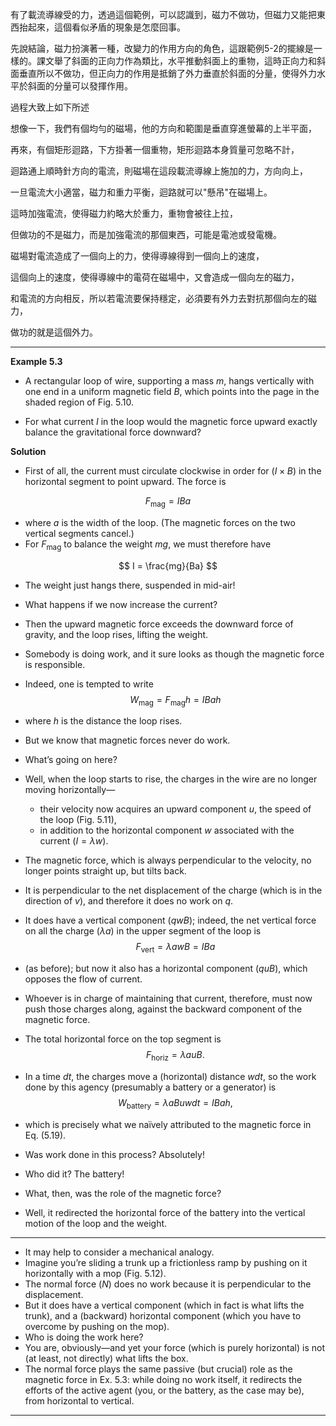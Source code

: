 
有了載流導線受的力，透過這個範例，可以認識到，磁力不做功，但磁力又能把東西抬起來，這個看似矛盾的現象是怎麼回事。

先說結論，磁力扮演著一種，改變力的作用方向的角色，這跟範例5-2的擺線是一樣的。課文舉了斜面的正向力作為類比，水平推動斜面上的重物，這時正向力和斜面垂直所以不做功，但正向力的作用是抵銷了外力垂直於斜面的分量，使得外力水平於斜面的分量可以發揮作用。

過程大致上如下所述

想像一下，我們有個均勻的磁場，他的方向和範圍是垂直穿進螢幕的上半平面，

再來，有個矩形迴路，下方掛著一個重物，矩形迴路本身質量可忽略不計，

迴路通上順時針方向的電流，則磁場在這段載流導線上施加的力，方向向上，

一旦電流大小適當，磁力和重力平衡，迴路就可以"懸吊"在磁場上。

這時加強電流，使得磁力約略大於重力，重物會被往上拉，

但做功的不是磁力，而是加強電流的那個東西，可能是電池或發電機。

磁場對電流造成了一個向上的力，使得導線得到一個向上的速度，

這個向上的速度，使得導線中的電荷在磁場中，又會造成一個向左的磁力，

和電流的方向相反，所以若電流要保持穩定，必須要有外力去對抗那個向左的磁力，

做功的就是這個外力。

---

**Example 5.3**  
- A rectangular loop of wire, supporting a mass $m$, hangs vertically with one end in a uniform magnetic field $B$, which points into the page in the shaded region of Fig. 5.10. 

- For what current $I$ in the loop would the magnetic force upward exactly balance the gravitational force downward?

**Solution**  
- First of all, the current must circulate clockwise in order for $(I \times B)$ in the horizontal segment to point upward. The force is  

$$
F_{\text{mag}} = I B a
$$

- where $a$ is the width of the loop. (The magnetic forces on the two vertical segments cancel.) 
- For $F_{\text{mag}}$ to balance the weight $mg$, we must therefore have  

$$
I = \frac{mg}{Ba}
$$

- The weight just hangs there, suspended in mid-air!  

- What happens if we now increase the current? 
- Then the upward magnetic force exceeds the downward force of gravity, and the loop rises, lifting the weight. 
- Somebody is doing work, and it sure looks as though the magnetic force is responsible. 
- Indeed, one is tempted to write  
$$
W_{\text{mag}} = F_{\text{mag}} h = I B a h
$$

- where $h$ is the distance the loop rises. 
- But we know that magnetic forces never do work. 
- What’s going on here?  

- Well, when the loop starts to rise, the charges in the wire are no longer moving horizontally—
  - their velocity now acquires an upward component $u$, the speed of the loop (Fig. 5.11), 
  - in addition to the horizontal component $w$ associated with the current ($I = \lambda w$). 
- The magnetic force, which is always perpendicular to the velocity, no longer points straight up, but tilts back. 
- It is perpendicular to the net displacement of the charge (which is in the direction of $v$), and therefore it does no work on $q$. 
- It does have a vertical component ($q w B$); indeed, the net vertical force on all the charge ($\lambda a$) in the upper segment of the loop is  
$$
F_{\text{vert}} = \lambda a w B = I B a
$$
- (as before); but now it also has a horizontal component ($q u B$), which opposes the flow of current. 
- Whoever is in charge of maintaining that current, therefore, must now push those charges along, against the backward component of the magnetic force.  

- The total horizontal force on the top segment is  
$$
F_{\text{horiz}} = \lambda a u B.
$$

- In a time $dt$, the charges move a (horizontal) distance $w dt$, so the work done by this agency (presumably a battery or a generator) is  
$$
W_{\text{battery}} = \lambda a B u w dt = I B a h,
$$

- which is precisely what we naïvely attributed to the magnetic force in Eq. (5.19). 
- Was work done in this process? Absolutely! 
- Who did it? The battery! 
- What, then, was the role of the magnetic force? 
- Well, it redirected the horizontal force of the battery into the vertical motion of the loop and the weight.  

---

- It may help to consider a mechanical analogy. 
- Imagine you’re sliding a trunk up a frictionless ramp by pushing on it horizontally with a mop (Fig. 5.12). 
- The normal force ($N$) does no work because it is perpendicular to the displacement. 
- But it does have a vertical component (which in fact is what lifts the trunk), and a (backward) horizontal component (which you have to overcome by pushing on the mop). 
- Who is doing the work here? 
- You are, obviously—and yet your force (which is purely horizontal) is not (at least, not directly) what lifts the box. 
- The normal force plays the same passive (but crucial) role as the magnetic force in Ex. 5.3: while doing no work itself, it redirects the efforts of the active agent (you, or the battery, as the case may be), from horizontal to vertical.

---

